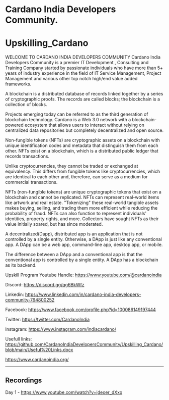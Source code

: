 # Cardano India Developers Community.
# Upskilling_Cardano
WELCOME TO CARDANO INDIA DEVELOPERS COMMUNITY
Cardano India Developers Community is a premier IT Development , Consulting and Training Company started by passionate individuals who have more than 5+ years of industry experience in the field of IT Service Management, Project Management and various other top notch high/end value added frameworks.

A blockchain is a distributed database of records linked together by a series of cryptographic proofs. The records are called blocks; the blockchain is a collection of blocks.

Projects emerging today can be referred to as the third generation of blockchain technology. Cardano is a Web 3.0 network with a blockchain-powered ecosystem that allows users to interact without relying on centralized data repositories but completely decentralized and open source.

Non-fungible tokens (NFTs) are cryptographic assets on a blockchain with unique identification codes and metadata that distinguish them from each other. NFTs exist on a blockchain, which is a distributed public ledger that records transactions. 

Unlike cryptocurrencies, they cannot be traded or exchanged at equivalency. This differs from fungible tokens like cryptocurrencies, which are identical to each other and, therefore, can serve as a medium for commercial transactions.

NFTs (non-fungible tokens) are unique cryptographic tokens that exist on a blockchain and cannot be replicated.
NFTs can represent real-world items like artwork and real estate.
"Tokenizing" these real-world tangible assets makes buying, selling, and trading them more efficient while reducing the probability of fraud.
NFTs can also function to represent individuals' identities, property rights, and more.
Collectors have sought NFTs as their value initially soared, but has since moderated.

A decentralized(Dapp), distributed app is an application that is not controlled by a single entity. Otherwise, a DApp is just like any conventional app. A DApp can be a web app, command-line app, desktop app, or mobile.

The difference between a DApp and a conventional app is that the conventional app is controlled by a single entity. A DApp has a blockchain as its backend.

Upskill Program Youtube Handle:
https://www.youtube.com/@cardanoindia


Discord: https://discord.gg/qg6BkWfz

Linkedin: https://www.linkedin.com/in/cardano-india-developers-community-764800252

Facebook: https://www.facebook.com/profile.php?id=100086149197444

Twitter: https://twitter.com/CardanoIndia

Instagram: https://www.instagram.com/indiacardano/

Usefull links: https://github.com/CardanoIndiaDevelopersCommunity/Upskilling_Cardano/blob/main/Useful%20Links.docx

https://www.cardanoindia.org/

-------------------------------------------------------
Recordings
-------------------------------------------------------

Day 1 - https://www.youtube.com/watch?v=jdeoer_dXxo
